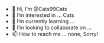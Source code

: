 - 👋 Hi, I’m @Cats99Cats
- 👀 I’m interested in ... Cats
- 🌱 I’m currently learning ...
- 💞️ I’m looking to collaborate on ...
- 📫 How to reach me ... none, Sorry!

<!---
Cats99Cats/Cats99Cats is a ✨ special ✨ repository because its `README.md` (this file) appears on your GitHub profile.
You can click the Preview link to take a look at your changes.
--->
